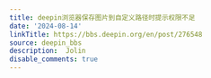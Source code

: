 ```yaml
---
title: deepin浏览器保存图片到自定义路径时提示权限不足
date: '2024-08-14'
linkTitle: https://bbs.deepin.org/en/post/276548
source: deepin_bbs
description:  Jolin 
disable_comments: true
---
```


